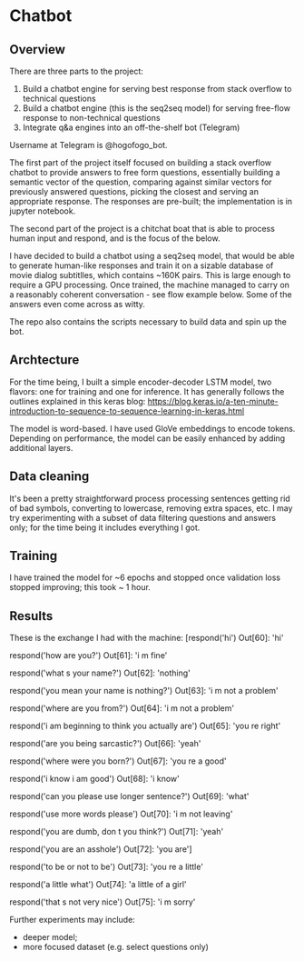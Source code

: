 # Chatbot

## Overview

There are three parts to the project:
1. Build a chatbot engine for serving best response from stack overflow to technical questions
2. Build a chatbot engine (this is the seq2seq model) for serving free-flow response to non-technical questions
3. Integrate q&a engines into an off-the-shelf bot (Telegram)

Username at Telegram is @hogofogo_bot. 

The first part of the project itself focused on building a stack overflow chatbot to provide answers to free form questions, essentially building a semantic vector of the question, comparing against similar vectors for previously answered questions, picking the closest and serving an appropriate response. The responses are pre-built; the implementation is in jupyter notebook.

The second part of the project is a chitchat boat that is able to process human input and respond, and is the focus of the below. 

I have decided to build a chatbot using a seq2seq model, that would be able to generate human-like responses and train it on a sizable database of movie dialog subtitlles, which contains ~160K pairs. This is large enough to require a GPU processing. Once trained, the machine managed to carry on a reasonably coherent conversation - see flow example below. Some of the answers even come across as witty.

The repo also contains the scripts necessary to build data and spin up the bot. 

## Archtecture

For the time being, I built a simple encoder-decoder LSTM model, two flavors: one for training and one for inference. It has generally follows the outlines explained in this keras blog:
https://blog.keras.io/a-ten-minute-introduction-to-sequence-to-sequence-learning-in-keras.html

The model is word-based. I have used GloVe embeddings to encode tokens. Depending on performance, the model can be easily enhanced by adding additional layers. 


## Data cleaning

It's been a pretty straightforward process processing sentences getting rid of bad symbols, converting to lowercase, removing extra spaces, etc. I may try experimenting with a subset of data filtering questions and answers only; for the time being it includes everything I got.

## Training

I have trained the model for ~6 epochs and stopped once validation loss stopped improving; this took ~ 1 hour.



## Results

These is the exchange I had with the machine:
[respond('hi')
Out[60]: 'hi'

respond('how are you?')
Out[61]: 'i m fine'

respond('what s your name?')
Out[62]: 'nothing'

respond('you mean your name is nothing?')
Out[63]: 'i m not a problem'

respond('where are you from?')
Out[64]: 'i m not a problem'

respond('i am beginning to think you actually are')
Out[65]: 'you re right'

respond('are you being sarcastic?')
Out[66]: 'yeah'

respond('where were you born?')
Out[67]: 'you re a good'

respond('i know i am good')
Out[68]: 'i know'

respond('can you please use longer sentence?')
Out[69]: 'what'

respond('use more words please')
Out[70]: 'i m not leaving'

respond('you are dumb, don t you think?')
Out[71]: 'yeah'

respond('you are an asshole')
Out[72]: 'you are']

respond('to be or not to be')
Out[73]: 'you re a little'

respond('a little what')
Out[74]: 'a little of a girl'

respond('that s not very nice')
Out[75]: 'i m sorry'


Further experiments may include:
- deeper model;
- more focused dataset (e.g. select questions only)


